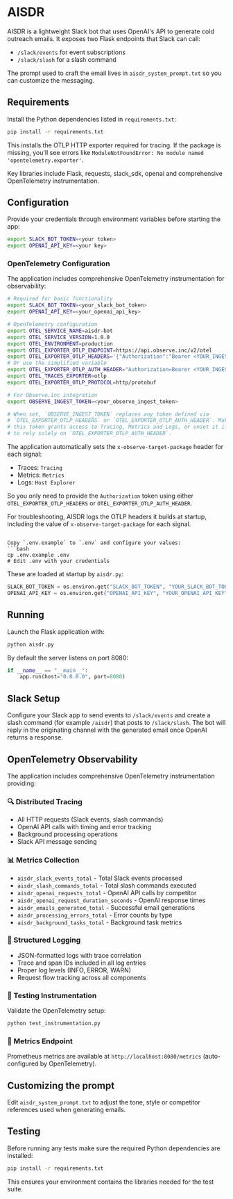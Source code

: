 # AISDR

AISDR is a lightweight Slack bot that uses OpenAI's API to generate cold outreach emails.
It exposes two Flask endpoints that Slack can call:

- `/slack/events` for event subscriptions
- `/slack/slash` for a slash command

The prompt used to craft the email lives in `aisdr_system_prompt.txt` so you can customize the messaging.

## Requirements

Install the Python dependencies listed in `requirements.txt`:

```bash
pip install -r requirements.txt
```

This installs the OTLP HTTP exporter required for tracing. If the package is missing, you'll see errors like `ModuleNotFoundError: No module named 'opentelemetry.exporter'`.

Key libraries include Flask, requests, slack_sdk, openai and comprehensive OpenTelemetry instrumentation.

## Configuration

Provide your credentials through environment variables before starting the app:

```bash
export SLACK_BOT_TOKEN=<your token>
export OPENAI_API_KEY=<your key>
```

### OpenTelemetry Configuration

The application includes comprehensive OpenTelemetry instrumentation for observability:

```bash
# Required for basic functionality
export SLACK_BOT_TOKEN=<your_slack_bot_token>
export OPENAI_API_KEY=<your_openai_api_key>

# OpenTelemetry configuration
export OTEL_SERVICE_NAME=aisdr-bot
export OTEL_SERVICE_VERSION=1.0.0
export OTEL_ENVIRONMENT=production
export OTEL_EXPORTER_OTLP_ENDPOINT=https://api.observe.inc/v2/otel
export OTEL_EXPORTER_OTLP_HEADERS='{"Authorization":"Bearer <YOUR_INGEST_TOKEN>"}'
# Or use the simplified variable
export OTEL_EXPORTER_OTLP_AUTH_HEADER="Authorization=Bearer <YOUR_INGEST_TOKEN>"
export OTEL_TRACES_EXPORTER=otlp
export OTEL_EXPORTER_OTLP_PROTOCOL=http/protobuf

# For Observe.inc integration
export OBSERVE_INGEST_TOKEN=<your_observe_ingest_token>

# When set, `OBSERVE_INGEST_TOKEN` replaces any token defined via
# `OTEL_EXPORTER_OTLP_HEADERS` or `OTEL_EXPORTER_OTLP_AUTH_HEADER`. Make sure
# this token grants access to Tracing, Metrics and Logs, or unset it if you want
# to rely solely on `OTEL_EXPORTER_OTLP_AUTH_HEADER`.
```

The application automatically sets the `x-observe-target-package` header for each
signal:

- Traces: `Tracing`
- Metrics: `Metrics`
- Logs: `Host Explorer`

So you only need to provide the `Authorization` token using either
`OTEL_EXPORTER_OTLP_HEADERS` or `OTEL_EXPORTER_OTLP_AUTH_HEADER`.

For troubleshooting, AISDR logs the OTLP headers it builds at startup,
including the value of `x-observe-target-package` for each signal.
```

Copy `.env.example` to `.env` and configure your values:
```bash
cp .env.example .env
# Edit .env with your credentials
```

These are loaded at startup by `aisdr.py`:

```python
SLACK_BOT_TOKEN = os.environ.get("SLACK_BOT_TOKEN", "YOUR_SLACK_BOT_TOKEN")
OPENAI_API_KEY = os.environ.get("OPENAI_API_KEY", "YOUR_OPENAI_API_KEY")
```

## Running

Launch the Flask application with:

```bash
python aisdr.py
```

By default the server listens on port 8080:

```python
if __name__ == "__main__":
    app.run(host="0.0.0.0", port=8080)
```

## Slack Setup

Configure your Slack app to send events to `/slack/events` and create a slash command (for example `/aisdr`) that posts to `/slack/slash`.
The bot will reply in the originating channel with the generated email once OpenAI returns a response.

## OpenTelemetry Observability

The application includes comprehensive OpenTelemetry instrumentation providing:

### 🔍 Distributed Tracing
- All HTTP requests (Slack events, slash commands)
- OpenAI API calls with timing and error tracking
- Background processing operations
- Slack API message sending

### 📊 Metrics Collection
- `aisdr_slack_events_total` - Total Slack events processed
- `aisdr_slash_commands_total` - Total slash commands executed
- `aisdr_openai_requests_total` - OpenAI API calls by competitor
- `aisdr_openai_request_duration_seconds` - OpenAI response times
- `aisdr_emails_generated_total` - Successful email generations
- `aisdr_processing_errors_total` - Error counts by type
- `aisdr_background_tasks_total` - Background task metrics

### 📝 Structured Logging
- JSON-formatted logs with trace correlation
- Trace and span IDs included in all log entries
- Proper log levels (INFO, ERROR, WARN)
- Request flow tracking across all components

### 🧪 Testing Instrumentation

Validate the OpenTelemetry setup:

```bash
python test_instrumentation.py
```

### 🚀 Metrics Endpoint

Prometheus metrics are available at `http://localhost:8080/metrics` (auto-configured by OpenTelemetry).

## Customizing the prompt

Edit `aisdr_system_prompt.txt` to adjust the tone, style or competitor references used when generating emails.

## Testing

Before running any tests make sure the required Python dependencies are installed:

```bash
pip install -r requirements.txt
```

This ensures your environment contains the libraries needed for the test suite.

